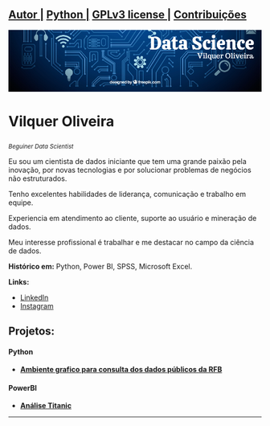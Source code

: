 ## [Autor |](https://bit.ly/3dvpXSP) [Python |](https://www.python.org/) [GPLv3 license |](https://www.gnu.org/licenses/gpl-3.0.pt-br.html) [Contribuições](https://github.com/vilquer/Python/issues)

<p align="center">
  <img src="banner.png" >
</p>

# Vilquer Oliveira
<sub>*Beguiner Data Scientist*</sub>

<p>Eu sou um cientista de dados iniciante que tem uma grande paixão pela inovação, por novas tecnologias e por solucionar problemas de negócios não estruturados.</p>
<p>Tenho excelentes habilidades de liderança, comunicação e trabalho em equipe.</p>
<p>Experiencia em atendimento ao cliente, suporte ao usuário e mineração de dados.</p>
<p>Meu interesse profissional é trabalhar e me destacar no campo da ciência de dados.</p>


**Histórico em:** Python, Power BI, SPSS, Microsoft Excel.

**Links:**
* [LinkedIn](https://bit.ly/3dvpXSP)
* [Instagram](https://www.instagram.com/vilqueroliveira/)



## Projetos:
#### Python
* [**Ambiente grafico para consulta dos dados públicos da RFB**](https://bit.ly/2Y9mT8W)
#### PowerBI
* [**Análise Titanic**](https://bit.ly/2zRtlJ8)

---




